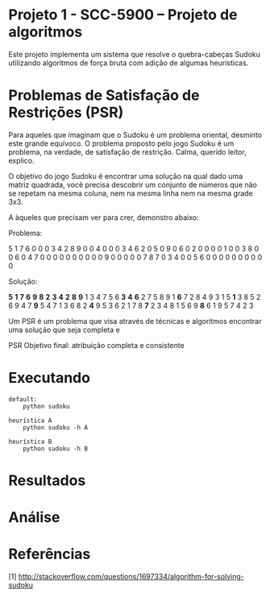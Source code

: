 # Projeto 1 - SCC-5900  – Projeto de algoritmos
Este projeto implementa um sistema que resolve o quebra-cabeças Sudoku utilizando algoritmos de força bruta com adição de algumas heurísticas.

# Problemas de Satisfação de Restrições (PSR)
Para aqueles que imaginam que o Sudoku é um problema oriental, desminto este grande equívoco. O problema proposto pelo jogo Sudoku é um problema, na verdade, de satisfação de restrição. Calma, querido leitor, explico.

O objetivo do jogo Sudoku é encontrar uma solução na qual dado uma matriz quadrada, você precisa descobrir um conjunto de números que não se repetam na mesma coluna, nem na mesma linha nem na mesma grade 3x3.

A àqueles que precisam ver para crer, demonstro abaixo:

Problema:

5 1 7 6 0 0 0 3 4 
2 8 9 0 0 4 0 0 0 
3 4 6 2 0 5 0 9 0 
6 0 2 0 0 0 0 1 0 
0 3 8 0 0 6 0 4 7 
0 0 0 0 0 0 0 0 0 
0 9 0 0 0 0 0 7 8 
7 0 3 4 0 0 5 6 0 
0 0 0 0 0 0 0 0 0 

Solução:

**5** **1** **7** **6** **9** **8** **2** **3** **4**
**2** **8** **9** 1 3 4 7 5 6 
**3** **4** **6** 2 7 5 8 9 1 
**6** 7 2 8 4 9 3 1 5 
**1** 3 8 5 2 6 9 4 7 
**9** 5 4 7 1 3 6 8 2 
**4** 9 5 3 6 2 1 7 8 
**7** 2 3 4 8 1 5 6 9 
**8** 6 1 9 5 7 4 2 3 




Um PSR é um problema que visa através de técnicas e algoritmos encontrar uma solução que seja completa e 

PSR
Objetivo final: atribuição completa e consistente

# Executando
    default:
        python sudoku

    heurística A
        python sudoku -h A

    heurística B
        python sudoku -h B

# Resultados

# Análise

# Referências
[1] http://stackoverflow.com/questions/1697334/algorithm-for-solving-sudoku

